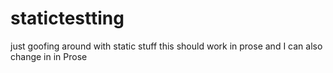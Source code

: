 
# statictestting
just goofing around with static stuff
this should work in prose
and I can also change in in Prose
